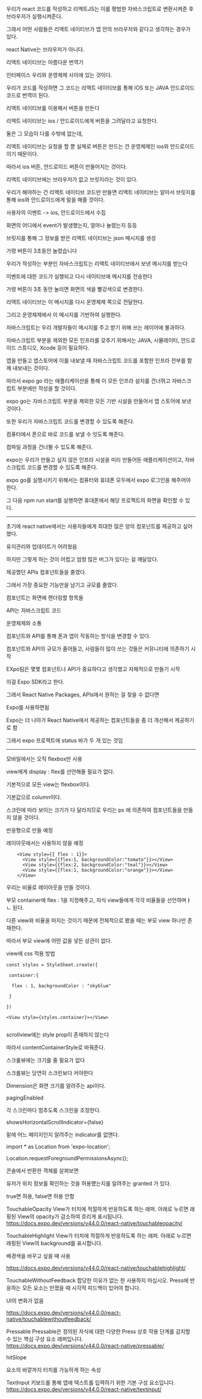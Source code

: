 우리가 react 코드를 작성하고 리액트JS는 이를 평범한 자바스크립트로 변환시켜준 후 브라우저가 실행시켜준다.

그래서 어떤 사람들은 리액트 네이티브가 앱 안의 브라우저와 같다고 생각하는 경우가 있다.



react Native는 브라우저가 아니다.

리액트 네이티브는 아름다운 번역기

인터페이스 우리와 운영체제 사이에 있는 것이다.

우리가 코드를 작성하면 그 코드는 리액트 네이티브를 통해 IOS 또는 JAVA 안드로이드 코드로 번역이 된다.



리액트 네이티브를 이용해서 버튼을 만든다

리액트 네이티브는 ios / 안드로이드에게 버튼을 그려달라고 요청한다.

둘은 그 모습이 다를 수밖에 없는데,

리액트 네이티브는 요청을 할 뿐 실제로 버튼은 만드는 건 운영체제인 ios와 안드로이드이기 때문이다.

따라서 ios 버튼, 안드로이드 버튼이 만들어지는 것이다.



리액트 네이티브에는 브라우저가 없고 브릿지라는 것이 있다.

우리가 해야하는 건 리액트 네이티브 코드만 만들면 리액트 네이티브는 알아서 브릿지를 통해 ios와 안드로이드에게 말을 해줄 것이다.



사용자의 이벤트 -> ios, 안드로이드에서 수집

화면의 어디에서 event가 발생했는지, 얼마나 눌렸는지 등등



브릿지를 통해 그 정보를 받은 리액트 네이티브는 json 메시지를 생성

가령 버튼이 3초동안 눌렸습니다



우리가 작성하는 부분인 자바스크립트는 리액트 네이티브에서 보낸 메시지를 받는다



이벤트에 대한 코드가 실행되고 다시 네이티브에 메시지를 전송한다

가령 버튼이 3초 동안 눌리면 화면의 색을 빨강색으로 변경한다.



리액트 네이티브는 이 메시지를 다시 운영체제 쪽으로 전달한다.

그리고 운영체제에서 이 메시지를 기반하여 실행한다.



자바스크립트는 우리 개발자들이 메시지를 주고 받기 위해 쓰는 레이어에 불과하다.



자바스크립트 부분을 제외한 모든 인프라를 갖추기 위해서는 JAVA, 시뮬레이터, 안드로이드 스튜디오, Xcode 등이 필요하다.

앱을 만들고 앱스토어에 이를 내보낼 때 자바스크립트 코드를 포함한 인프라 전부를 함께 내보내는 것이다. 





따라서 expo go 라는 애플리케이션을 통해 이 모든 인프라 설치를 건너뛰고 자바스크립트 부분에만 작성을 할 것이다.

expo go는 자바스크립트 부분을 제외한 모든 기반 시설을 만들어서 앱 스토어에 보낸 것이다.

또한 우리가 자바스크립트 코드를 변경할 수 있도록 해준다.

컴퓨터에서 폰으로 바로 코드를 보낼 수 잇도록 해준다.

컴파일 과정을 건너뛸 수 있도록 해준다.

expo는 우리가 만들고 싶지 않은 인프라 시설을 미리 만들어둔 애플리케이션이고, 자바스크립트 코드를 변경할 수 있도록 해준다.



expo go를 실행시키기 위해서는 컴퓨터와 휴대폰 모두에서 expo 로그인을 해주어야 한다.

그 다음 npm run start를 실행하면 휴대폰에서 해당 프로젝트의 화면을 확인할 수 있다. 



___



초기에 react native에서는 사용자들에게 최대한 많은 양의 컴포넌트를 제공하고 싶어했다.

유지관리와 업데이트가 어려웠음



하지만 그렇게 하는 것이 어렵고 엄청 많은 버그가 있다는 걸 깨달았다.

제공했던 APIs 컴포넌트들을 줄였다.



그래서 가장 중요한 기능만을 남기고 규모를 줄였다.



컴포넌트는 화면에 렌더링할 항목들



API는 자바스크립트 코드

운영체제와 소통



컴포넌트와 API를 통해 폰과 앱이 작동하는 방식을 변경할 수 있다.



컴포넌트와 API의 규모가 줄어들고, 사람들이 많이 쓰는 것들은 커뮤니티에 의존하기 시작

EXpo팀은 몇몇 컴포넌트나 API가 중요하다고 생각했고 자체적으로 만들기 시작

이걸 Expo SDK라고 한다.



그래서 React Native Packages, APIs에서 원하는 걸 찾을 수 없다면

Expo를 사용하면됨



Expo는 더 나아가 React Native에서 제공하는 컴포넌트들을 좀 더 개선해서 제공하기로 함

그래서 expo 프로젝트에 status 바가 두 개 있는 것임



___





모바일에서는 오직 flexbox만 사용



view에게 display : flex를 선언해줄 필요가 없다.

기본적으로 모든 view는 flexbox이다.

기본값으로 column이다.



스크린에 따라 보이는 크기가 다 달라지므로 우리는 px 에 의존하여 컴포넌트들을 만들지 않을 것이다.

반응형으로 만들 예정

레이아웃에서는 사용하지 않을 예정





```
    <View style={{ flex : 1}}>
      <View style={{flex:1, backgroundColor:"tomato"}}></View>
      <View style={{flex:2, backgroundColor:"teal"}}></View>
      <View style={{flex:1, backgroundColor:"orange"}}></View>
    </View>
```



우리는 비율로 레이아웃을 만들 것이다.

부모 container에 flex : 1을 지정해주고, 자식 view들에게 각각 비율들을 선언하며ㅑㄴ 된다.

다른 view와 비율을 따지는 것이기 때문에 전체적으로 봤을 때는 부모 view 하나만 존재한다.

따라서 부모 view에 어떤 값을 넣든 상관이 없다.



view에 css 적용 방법

```react
const styles = StyleSheet.create({

 container:{

  flex : 1, backgroundColor : "skyblue"

 }

})

<View style={styles.container}></View>


```





scrollview에는 style prop이 존재하지 않는다

따라서 contentContainerStyle로 바꿔준다.



스크롤뷰에는 크기를 줄 필요가 없다

스크롤뷰는 당연히 스크린보다 커야한다



Dimension은 화면 크기를 알려주는 api이다.



pagingEnabled

각 스크린마다 멈추도록 스크린을 조정한다.





showsHorizontalScrollIndicator={false}

밑에 어느 페이지인지 알려주는 indicator를 없앤다.



import * as Location from 'expo-location'; 

Location.requestForegroundPermissionsAsync();

콘솔에서 반환한 객체를 살펴보면

유저가 위치 정보를 확인하는 것을 허용헀는지를 알려주는 granted 가 있다.

true면 허용, false면 허용 안함



TouchableOpacity
View가 터치에 적절하게 반응하도록 하는 래퍼.
아래로 누르면 래핑된 View의 opacity가 감소하여 흐리게 표시됩니다.
https://docs.expo.dev/versions/v44.0.0/react-native/touchableopacity/

TouchableHighlight
View가 터치에 적절하게 반응하도록 하는 래퍼.
아래로 누르면 래핑된 View의 background를 표시합니다.

배경색을 바꾸고 싶을 때 사용

https://docs.expo.dev/versions/v44.0.0/react-native/touchablehighlight/

TouchableWithoutFeedback
합당한 이유가 없는 한 사용하지 마십시오.
Press에 반응하는 모든 요소는 만졌을 때 시각적 피드백이 있어야 합니다.

UI의 변화가 없음

https://docs.expo.dev/versions/v44.0.0/react-native/touchablewithoutfeedback/

Pressable
Pressable은 정의된 자식에 대한 다양한 Press 상호 작용 단계를 감지할 수 있는 핵심 구성 요소 래퍼입니다.
https://docs.expo.dev/versions/v44.0.0/react-native/pressable/



hitSlope

요소의 바깥까지 터치를 가능하게 하는 속성



TextInput
키보드를 통해 앱에 텍스트를 입력하기 위한 기본 구성 요소입니다.
https://docs.expo.dev/versions/v44.0.0/react-native/textinput/










